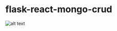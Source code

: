 # flask-react-mongo-crud

 ![alt text](https://raw.githubusercontent.com/FernelyVRS/flask-react-mongo-crud/main/screenshot.gif) 
